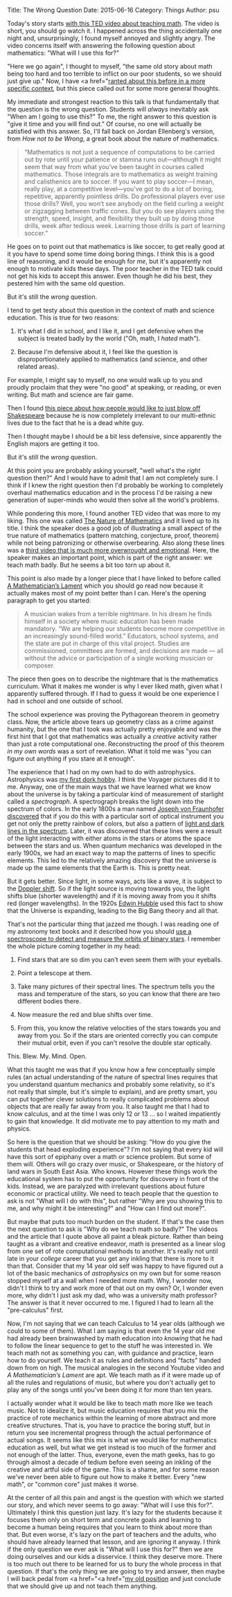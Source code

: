 Title: The Wrong Question
Date: 2015-06-16
Category: Things
Author: psu

Today's story starts <a href="https://www.youtube.com/watch?v=xyowJZxrtbg&ab_channel=TEDxTalks">with this TED video about teaching math</a>. The video is short, you should go watch it. I happened across the thing accidentally one night and, unsurprisingly, I found myself annoyed and slightly angry. The video concerns itself with answering the following question about mathematics: "What will I use this for?" 

"Here we go again", I thought to myself, "the same old story about math being too hard and too terrible to inflict on our poor students, so we should just give up." Now, I have <a href="<a href="http://mutable-states.com/math-is-hard-lets-just-quit.html">ranted about this before in a more specific context</a>, but this piece called out for some more general thoughts.

My immediate and strongest reaction to this talk is that fundamentally that the question is the wrong question. Students will *always* inevitably ask "When am I going to use this?" To me, the right answer to this question is "give it time and you will find out." Of course, no one will actually be satisfied with this answer. So, I'll fall back on Jordan Ellenberg's version, from *How not to be Wrong*, a great book about the nature of mathematics.

> “Mathematics is not just a sequence of computations to be carried out by rote until your patience or stamina runs out—although it might seem that way from what you’ve been taught in courses called mathematics. Those integrals are to mathematics as weight training and calisthenics are to soccer. If you want to play soccer—I mean, really play, at a competitive level—you’ve got to do a lot of boring, repetitive, apparently pointless drills. Do professional players ever use those drills? Well, you won’t see anybody on the field curling a weight or zigzagging between traffic cones. But you do see players using the strength, speed, insight, and flexibility they built up by doing those drills, week after tedious week. Learning those drills is part of learning soccer.”

He goes on to point out that mathematics is like soccer, to get really good at it you have to spend some time doing boring things. I think this is a good line of reasoning, and it would be enough for *me*, but it's apparently not enough to motivate kids these days. The poor teacher in the TED talk could not get his kids to accept this answer. Even though he did his best, they pestered him with the same old question.

But it's still the *wrong* question.

I tend to get testy about this question in the context of math and science education. This is true for two reasons:

1. It's what I did in school, and I like it, and I get defensive when the subject is treated badly by the world ("Oh, math, I *hated* math").

2. Because I'm defensive about it, I feel like the question is disproportionately applied to mathematics (and science, and other related areas).

For example, I might say to myself, no one would walk up to you and proudly proclaim that they were "no good" at speaking, or reading, or even writing. But math and science are fair game.

Then I found <a href="http://www.washingtonpost.com/blogs/answer-sheet/wp/2015/06/13/teacher-why-i-dont-want-to-assign-shakespeare-anymore-even-though-hes-in-the-common-core/?tid=pm_local_pop_b">this piece about how people would like to just blow off Shakespeare</a> because he is now completely irrelevant to our multi-ethnic lives due to the fact that he is a dead white guy.

Then I thought maybe I should be a bit less defensive, since apparently the English majors are getting it too.

But it's still the *wrong* question.

At this point you are probably asking yourself, "well what's the *right* question then?" And I would have to admit that I am not completely sure. I think if I knew the right question then I'd probably be working to completely overhaul mathematics education and in the process I'd be raising a new generation of super-minds who would then solve all the world's problems.

While pondering this more, I found another TED video that was more to my liking. This one was called <a href="https://www.youtube.com/watch?v=mQYeV4jjKPk&ab_channel=TEDxTalks">The Nature of Mathematics</a> and it lived up to its title. I think the speaker does a good job of illustrating a small aspect of the true nature of mathematics (pattern matching, conjecture, proof, theorem) while not being patronizing or otherwise overbearing. Also along these lines was a <a href="https://www.youtube.com/watch?v=9_G__QssNj4&ab_channel=TEDxTalks">third video that is much more overwrought and emotional</a>. Here, the speaker makes an important point, which is part of the right answer: we teach math badly. But he seems a bit too torn up about it.

This point is also made by a longer piece that I have linked to before called <a href="http://worrydream.com/refs/Lockhart-MathematiciansLament.pdf">A Mathematician’s Lament</a> which you should go read now because it actually makes most of my point better than I can. Here's the opening paragraph to get you started:

> A musician wakes from a terrible nightmare. In his dream he finds himself in a society where music education has been made mandatory. “We are helping our students become more competitive in an increasingly sound-filled world.” Educators, school systems, and the state are put in charge of this vital project. Studies are commissioned, committees are formed, and decisions are made — all without the advice or participation of a single working musician or composer.

The piece then goes on to describe the nightmare that is the mathematics curriculum. What it makes me wonder is why I ever liked math, given what I apparently suffered through. If I had to guess it would be one experience I had in school and one outside of school.

The school experience was proving the Pythagorean theorem in geometry class. Now, the article above tears up geometry class as a crime against humanity, but the one that I took was actually pretty enjoyable and was the first hint that I got that mathematics was actually a *creative* activity rather than just a rote computational one. Reconstructing the proof of this theorem *in my own words* was a sort of revelation. What it told me was "you can figure out anything if you stare at it enough".

The experience that I had on my own had to do with astrophysics. Astrophysics was <a href="http://mutable-states.com/a-telescope-in-the-city.html">my first dork hobby</a>. I think the Voyager pictures did it to me. Anyway, one of the main ways that we have learned what we know about the universe is by taking a particular kind of measurement of starlight called a *spectrograph*. A spectrograph breaks the light down into the spectrum of colors. In the early 1800s a man named <a href="https://en.wikipedia.org/wiki/Spectroscopy">Joseph von Fraunhofer discovered</a> that if you do this with a particular sort of optical instrument you get not only the pretty rainbow of colors, but also a pattern of <a href="https://en.wikipedia.org/wiki/Spectral_line">light and dark lines in the spectrum</a>. Later, it was discovered that these lines were a result of the light interacting with either atoms in the stars or atoms the space between the stars and us. When quantum mechanics was developed in the early 1900s, we had an exact way to map the patterns of lines to specific elements. This led to the relatively amazing discovery that the universe is made up the same elements that the Earth is. This is pretty neat.

But it gets better. Since light, in some ways, acts like a wave, it is subject to the <a href="https://en.wikipedia.org/wiki/Doppler_effect">Doppler shift</a>.  So if the light source is moving towards you, the light shifts blue (shorter wavelength) and if it is moving away from you it shifts red (longer wavelengths). In the 1920s <a href="https://en.wikipedia.org/wiki/Hubble%27s_law">Edwin Hubble</a> used this fact to show that the Universe is expanding, leading to the Big Bang theory and all that.

That's not the particular thing that jazzed me though. I was reading one of my astronomy text books and it described how you should <a href="https://en.wikipedia.org/wiki/Binary_star#Spectroscopic_binaries">use a spectroscope to detect and measure the orbits of binary stars</a>. I remember the whole picture coming together in my head:

1. Find stars that are so dim you can't even seem them with your eyeballs.

2. Point a telescope at them.

3. Take many pictures of their spectral lines. The spectrum tells you the mass and temperature of the stars, so you can know that there are two different bodies there.

4. Now measure the red and blue shifts over time.

5. From this, you know the relative velocities of the stars towards you and away from you. So if the stars are oriented correctly you can compute their mutual orbit, even if you can't resolve the double star optically.

This. Blew. My. Mind. Open. 

What this taught me was that if you know how a few conceptually simple rules (an actual understanding of the nature of spectral lines requires that you understand quantum mechanics and probably some relativity, so it's not really that simple, but it's simple to explain), and are pretty smart, you can put together clever solutions to really complicated problems about objects that are really far away from you. It also taught me that I had to know calculus, and at the time I was only 12 or 13 ... so I waited impatiently to gain that knowledge. It did motivate me to pay attention to my math and physics.

So here is the question that we should be asking: "How do you give the students that head exploding experience"? I'm not saying that every kid will have this sort of epiphany over a math or science problem. But some of them will. Others will go crazy over music, or Shakespeare, or the history of land wars in South East Asia. Who knows. However these things work the educational system has to put the opportunity for discovery in front of the kids. Instead, we are paralyzed with irrelevant questions about future economic or practical utility. We need to teach people that the question to ask is not "What will I do with this", but rather "Why are you showing this to me, and why might it be interesting?" and "How can I find out more?".

But maybe that puts too much burden on the student. If that's the case then the next question to ask is "Why do we teach math so badly?" The videos and the article that I quote above all paint a bleak picture. Rather than being taught as a vibrant and creative endeavor, math is presented as a linear slog from one set of rote computational methods to another. It's really not until late in your *college* career that you get any inkling that there is more to it than that. Consider that my 14 year old self was happy to have figured out a lot of the basic mechanics of *astrophysics* on my own but for some reason stopped myself at a wall when I needed more math. Why, I wonder now, didn't I think to try and work more of that out on my own? Or, I wonder even more, why didn't I just ask my dad, who was a university math professor? The answer is that it never occurred to me. I figured I had to learn all the "pre-calculus" first. 

Now, I'm not saying that we can teach Calculus to 14 year olds (although we could to some of them). What I am saying is that even the 14 year old me had already been brainwashed by math education into *knowing* that he had to follow the linear sequence to get to the stuff he was interested in. We teach math not as something you can, with guidance and practice, learn how to do yourself. We teach it as rules and definitions and "facts" handed down from on high. The musical analogies in the second Youtube video and *A Mathematician’s Lament* are apt. We teach math as if it were made up of all the rules and regulations of music, but where you don't actually get to play any of the songs until you've been doing it for more than ten years.

I actually wonder what it would be like to teach math more like we teach music. Not to idealize it, but music education requires that you mix the practice of rote mechanics within the learning of more abstract and more creative structures. That is, you have to practice the boring stuff, but in return you see incremental progress through the actual performance of actual songs. It seems like this mix is what we would like for mathematics education as well, but what we get instead is too much of the former and not enough of the latter. Thus, everyone, even the math geeks, has to go through almost a decade of tedium before even seeing an inkling of the creative and artful side of the game. This is a shame, and for some reason we've never been able to figure out how to make it better. Every "new math", or "common core" just makes it worse.

At the center of all this pain and angst is the question with which we started our story, and which never seems to go away: "What will I use this for?". Ultimately I think this question just lazy. It's lazy for the students because it focuses them only on short term and concrete goals and learning to become a human being requires that you learn to think about more than that. But even worse, it's lazy on the part of teachers and the adults, who should have already learned that lesson, and are ignoring it anyway. I think if the only question we ever ask is "What will I use this for?" then we are doing ourselves and our kids a disservice. I think they deserve more. There is too much out there to be learned for us to bury the whole process in that question. If that's the only thing we are going to try and answer, then maybe I will back pedal from <a href="<a href="<a href="http://mutable-states.com/math-is-hard-lets-just-quit.html">my old position</a> and just conclude that we should give up and not teach them anything.


